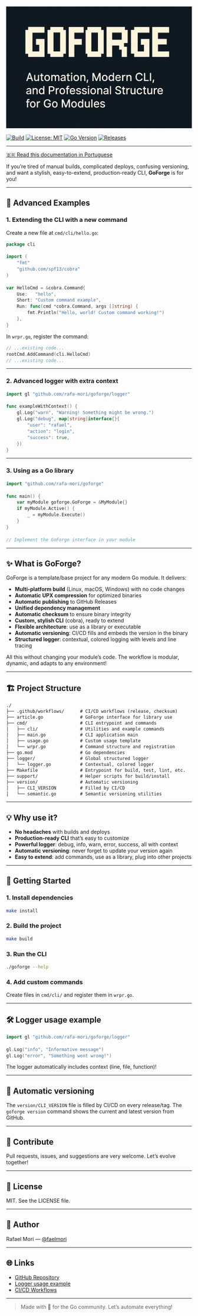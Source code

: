 ![GoForge](docs/assets/top_banner_m_a.png)



[![Build](https://github.com/rafa-mori/goforge/actions/workflows/release.yml/badge.svg)](https://github.com/rafa-mori/goforge/actions/workflows/release.yml)
[![License: MIT](https://img.shields.io/badge/License-MIT-blue.svg)](LICENSE)
[![Go Version](https://img.shields.io/badge/go-%3E=1.20-blue)](go.mod)
[![Releases](https://img.shields.io/github/v/release/faelmori/goforge?include_prereleases)](https://github.com/rafa-mori/goforge/releases)

---

[🇧🇷 Read this documentation in Portuguese](docs/README.pt-BR.md)

If you’re tired of manual builds, complicated deploys, confusing versioning, and want a stylish, easy-to-extend, production-ready CLI, **GoForge** is for you!

---

## 🌟 Advanced Examples

### 1. Extending the CLI with a new command

Create a new file at `cmd/cli/hello.go`:

```go
package cli

import (
    "fmt"
    "github.com/spf13/cobra"
)

var HelloCmd = &cobra.Command{
    Use:   "hello",
    Short: "Custom command example",
    Run: func(cmd *cobra.Command, args []string) {
        fmt.Println("Hello, world! Custom command working!")
    },
}
```

In `wrpr.go`, register the command:

```go
// ...existing code...
rootCmd.AddCommand(cli.HelloCmd)
// ...existing code...
```

---

### 2. Advanced logger with extra context

```go
import gl "github.com/rafa-mori/goforge/logger"

func exampleWithContext() {
    gl.Log("warn", "Warning! Something might be wrong.")
    gl.Log("debug", map[string]interface{}{
        "user": "rafael",
        "action": "login",
        "success": true,
    })
}
```

---

### 3. Using as a Go library

```go
import "github.com/rafa-mori/goforge"

func main() {
    var myModule goforge.GoForge = &MyModule{}
    if myModule.Active() {
        _ = myModule.Execute()
    }
}

// Implement the GoForge interface in your module
```

---

## ✨ What is GoForge?

GoForge is a template/base project for any modern Go module. It delivers:

- **Multi-platform build** (Linux, macOS, Windows) with no code changes
- **Automatic UPX compression** for optimized binaries
- **Automatic publishing** to GitHub Releases
- **Unified dependency management**
- **Automatic checksum** to ensure binary integrity
- **Custom, stylish CLI** (cobra), ready to extend
- **Flexible architecture**: use as a library or executable
- **Automatic versioning**: CI/CD fills and embeds the version in the binary
- **Structured logger**: contextual, colored logging with levels and line tracing

All this without changing your module’s code. The workflow is modular, dynamic, and adapts to any environment!

---

## 🏗️ Project Structure

```plain text
./
├── .github/workflows/      # CI/CD workflows (release, checksum)
├── article.go              # GoForge interface for library use
├── cmd/                    # CLI entrypoint and commands
│   ├── cli/                # Utilities and example commands
│   ├── main.go             # CLI application main
│   ├── usage.go            # Custom usage template
│   └── wrpr.go             # Command structure and registration
├── go.mod                  # Go dependencies
├── logger/                 # Global structured logger
│   └── logger.go           # Contextual, colored logger
├── Makefile                # Entrypoint for build, test, lint, etc.
├── support/                # Helper scripts for build/install
├── version/                # Automatic versioning
│   ├── CLI_VERSION         # Filled by CI/CD
│   └── semantic.go         # Semantic versioning utilities
```

---

## 💡 Why use it?

- **No headaches** with builds and deploys
- **Production-ready CLI** that’s easy to customize
- **Powerful logger**: debug, info, warn, error, success, all with context
- **Automatic versioning**: never forget to update your version again
- **Easy to extend**: add commands, use as a library, plug into other projects

---

## 🚀 Getting Started

### 1. Install dependencies

```sh
make install
```

### 2. Build the project

```sh
make build
```

### 3. Run the CLI

```sh
./goforge --help
```

### 4. Add custom commands

Create files in `cmd/cli/` and register them in `wrpr.go`.

---

## 🛠️ Logger usage example

```go
import gl "github.com/rafa-mori/goforge/logger"

gl.Log("info", "Informative message")
gl.Log("error", "Something went wrong!")
```

The logger automatically includes context (line, file, function)!

---

## 🔄 Automatic versioning

The `version/CLI_VERSION` file is filled by CI/CD on every release/tag. The `goforge version` command shows the current and latest version from GitHub.

---

## 🤝 Contribute

Pull requests, issues, and suggestions are very welcome. Let’s evolve together!

---

## 📄 License

MIT. See the LICENSE file.

---

## 👤 Author

Rafael Mori — [@faelmori](https://github.com/rafa-mori)

---

## 🌐 Links

- [GitHub Repository](https://github.com/rafa-mori/goforge)
- [Logger usage example](logger/logger.go)
- [CI/CD Workflows](.github/workflows/)

---

> Made with 💙 for the Go community. Let’s automate everything!
